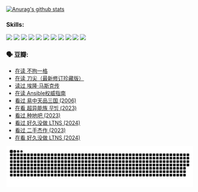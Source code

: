 
[![Anurag's github stats](https://github-readme-stats.vercel.app/api?username=w940853815)](https://github.com/anuraghazra/github-readme-stats)

### Skills:

<code><img height="32" src="https://cdn.jsdelivr.net/npm/simple-icons@v5/icons/python.svg"></code>
<code><img height="32" src="https://cdn.jsdelivr.net/npm/simple-icons@v5/icons/javascript.svg"></code>
<code><img height="32" src="https://cdn.jsdelivr.net/npm/simple-icons@v5/icons/django.svg"></code>
<code><img height="32" src="https://cdn.jsdelivr.net/npm/simple-icons@v5/icons/flask.svg"></code>
<code><img height="32" src="https://cdn.jsdelivr.net/npm/simple-icons@v5/icons/vuetify.svg"></code>
<code><img height="32" src="https://cdn.jsdelivr.net/npm/simple-icons@v5/icons/git.svg"></code>
<code><img height="32" src="https://cdn.jsdelivr.net/npm/simple-icons@v5/icons/docker.svg"></code>
<code><img height="32" src="https://cdn.jsdelivr.net/npm/simple-icons@v5/icons/postgresql.svg"></code>
<code><img height="32" src="https://cdn.jsdelivr.net/npm/simple-icons@v5/icons/elasticsearch.svg"></code>
<code><img height="32" src="https://cdn.jsdelivr.net/npm/simple-icons@v5/icons/macos.svg"></code>
<code><img height="32" src="https://cdn.jsdelivr.net/npm/simple-icons@v5/icons/linux.svg"></code>

### 🗣 豆瓣:

<!-- DOUBAN-ACTIVITIES:START -->
- [在读 不拘一格](https://www.douban.com/people/136069238/status/4541712161/?_i=09799164)
- [在读 刀尖（最新修订珍藏版）](https://www.douban.com/people/136069238/status/4541711339/?_i=09799164)
- [读过 埃隆·马斯克传](https://www.douban.com/people/136069238/status/4541710351/?_i=09799164)
- [在读 Ansible权威指南](https://www.douban.com/people/136069238/status/4539151450/?_i=09799164)
- [看过 易中天品三国‎ (2006)](https://www.douban.com/people/136069238/status/4529910812/?_i=09799164)
- [在看 超异能族 무빙‎ (2023)](https://www.douban.com/people/136069238/status/4527291077/?_i=09799164)
- [看过 种地吧‎ (2023)](https://www.douban.com/people/136069238/status/4527289637/?_i=09799164)
- [看过 好久没做 LTNS‎ (2024)](https://www.douban.com/people/136069238/status/4527289515/?_i=09799164)
- [看过 二手杰作‎ (2023)](https://www.douban.com/people/136069238/status/4522502716/?_i=09799165)
- [在看 好久没做 LTNS‎ (2024)](https://www.douban.com/people/136069238/status/4521969883/?_i=09799165)
<!-- DOUBAN-ACTIVITIES:END -->


![Snake animation](https://raw.githubusercontent.com/w940853815/w940853815/output/github-contribution-grid-snake.svg)

<!--
**w940853815/w940853815** is a ✨ _special_ ✨ repository because its `README.md` (this file) appears on your GitHub profile.

Here are some ideas to get you started:

- 🔭 I’m currently working on ...
- 🌱 I’m currently learning ...
- 👯 I’m looking to collaborate on ...
- 🤔 I’m looking for help with ...
- 💬 Ask me about ...
- 📫 How to reach me: ...
- 😄 Pronouns: ...
- ⚡ Fun fact: ...
-->
